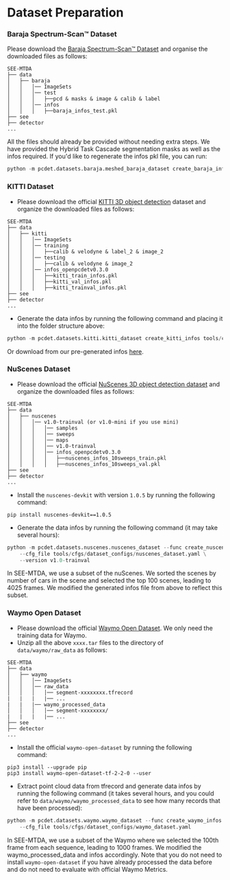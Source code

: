 # Dataset Preparation

### Baraja Spectrum-Scan™ Dataset
Please download the [Baraja Spectrum-Scan™ Dataset](https://drive.google.com/file/d/16_azaVGiMVycGH799FX2RyRIWHrslU0R/view?usp=sharing) and organise the downloaded files as follows:
```
SEE-MTDA
├── data
│   ├── baraja
│   │   │── ImageSets
│   │   │── test
│   │   │   ├──pcd & masks & image & calib & label
│   │   │── infos
│   │   │   ├──baraja_infos_test.pkl
├── see
├── detector
...
```
All the files should already be provided without needing extra steps. We have provided the Hybrid Task Cascade segmentation masks as well as the infos required. If you'd like to regenerate the infos pkl file, you can run:
```python 
python -m pcdet.datasets.baraja.meshed_baraja_dataset create_baraja_infos tools/cfgs/dataset_configs/baraja_dataset_meshed.yaml
```

### KITTI Dataset
* Please download the official [KITTI 3D object detection](http://www.cvlibs.net/datasets/kitti/eval_object.php?obj_benchmark=3d) dataset and organize the downloaded files as follows:
```
SEE-MTDA
├── data
│   ├── kitti
│   │   │── ImageSets
│   │   │── training
│   │   │   ├──calib & velodyne & label_2 & image_2 
│   │   │── testing
│   │   │   ├──calib & velodyne & image_2
│   │   │── infos_openpcdetv0.3.0
│   │   │   ├──kitti_train_infos.pkl
│   │   │   ├──kitti_val_infos.pkl
│   │   │   ├──kitti_trainval_infos.pkl
├── see
├── detector
...
```

* Generate the data infos by running the following command and placing it into the folder structure above: 
```python 
python -m pcdet.datasets.kitti.kitti_dataset create_kitti_infos tools/cfgs/dataset_configs/kitti_dataset.yaml
```
Or download from our pre-generated infos [here](https://drive.google.com/drive/folders/1BanTsv8zWqmL7W1C_QXpultB0b01tnh3?usp=sharing).

### NuScenes Dataset

* Please download the official [NuScenes 3D object detection dataset](https://www.nuscenes.org/download) and 
organize the downloaded files as follows: 
```
SEE-MTDA
├── data
│   ├── nuscenes
│   │   │── v1.0-trainval (or v1.0-mini if you use mini)
│   │   │   │── samples
│   │   │   │── sweeps
│   │   │   │── maps
│   │   │   │── v1.0-trainval  
│   │   │   │── infos_openpcdetv0.3.0
│   │   │   │   ├──nuscenes_infos_10sweeps_train.pkl
│   │   │   │   ├──nuscenes_infos_10sweeps_val.pkl
├── see
├── detector
...
```

* Install the `nuscenes-devkit` with version `1.0.5` by running the following command: 
```shell script
pip install nuscenes-devkit==1.0.5
```

* Generate the data infos by running the following command (it may take several hours): 
```python 
python -m pcdet.datasets.nuscenes.nuscenes_dataset --func create_nuscenes_infos \ 
    --cfg_file tools/cfgs/dataset_configs/nuscenes_dataset.yaml \
    --version v1.0-trainval
```
In SEE-MTDA, we use a subset of the nuScenes. We sorted the scenes by number of cars in the scene and selected the top 100 scenes, leading to 4025 frames. We modified the generated infos file from above to reflect this subset. 

### Waymo Open Dataset
* Please download the official [Waymo Open Dataset](https://waymo.com/open/download/). We only need the training data for Waymo.
* Unzip all the above `xxxx.tar` files to the directory of `data/waymo/raw_data` as follows:  
```
SEE-MTDA
├── data
│   ├── waymo
│   │   │── ImageSets
│   │   │── raw_data
│   │   │   │── segment-xxxxxxxx.tfrecord
|   |   |   |── ...
|   |   |── waymo_processed_data
│   │   │   │── segment-xxxxxxxx/
|   |   |   |── ...
├── see
├── detector
...
```
* Install the official `waymo-open-dataset` by running the following command: 
```shell script
pip3 install --upgrade pip
pip3 install waymo-open-dataset-tf-2-2-0 --user
```

* Extract point cloud data from tfrecord and generate data infos by running the following command (it takes several hours, 
and you could refer to `data/waymo/waymo_processed_data` to see how many records that have been processed): 
```python 
python -m pcdet.datasets.waymo.waymo_dataset --func create_waymo_infos \
    --cfg_file tools/cfgs/dataset_configs/waymo_dataset.yaml
```
In SEE-MTDA, we use a subset of the Waymo where we selected the 100th frame from each sequence, leading to 1000 frames. We modified the waymo_processed_data and infos accordingly. Note that you do not need to install `waymo-open-dataset` if you have already processed the data before and do not need to evaluate with official Waymo Metrics. 
